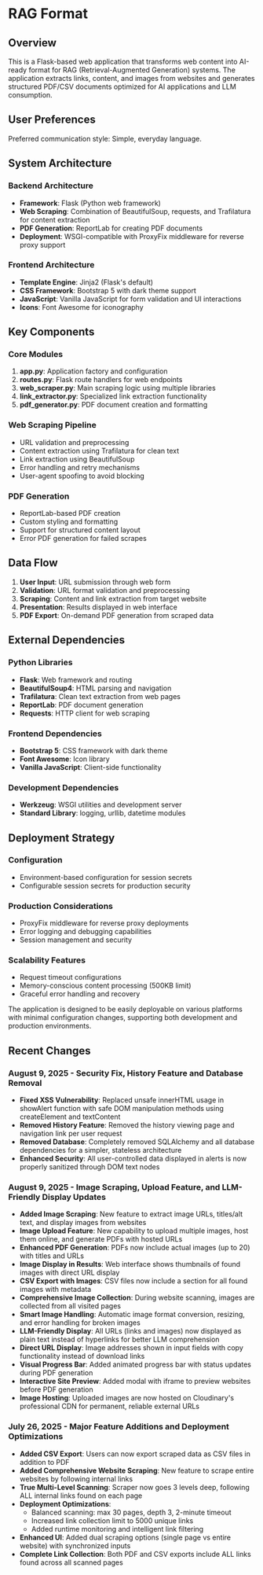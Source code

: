 # RAG Format

## Overview

This is a Flask-based web application that transforms web content into AI-ready format for RAG (Retrieval-Augmented Generation) systems. The application extracts links, content, and images from websites and generates structured PDF/CSV documents optimized for AI applications and LLM consumption.

## User Preferences

Preferred communication style: Simple, everyday language.

## System Architecture

### Backend Architecture
- **Framework**: Flask (Python web framework)
- **Web Scraping**: Combination of BeautifulSoup, requests, and Trafilatura for content extraction
- **PDF Generation**: ReportLab for creating PDF documents
- **Deployment**: WSGI-compatible with ProxyFix middleware for reverse proxy support

### Frontend Architecture
- **Template Engine**: Jinja2 (Flask's default)
- **CSS Framework**: Bootstrap 5 with dark theme support
- **JavaScript**: Vanilla JavaScript for form validation and UI interactions
- **Icons**: Font Awesome for iconography



## Key Components

### Core Modules
1. **app.py**: Application factory and configuration
2. **routes.py**: Flask route handlers for web endpoints
3. **web_scraper.py**: Main scraping logic using multiple libraries
4. **link_extractor.py**: Specialized link extraction functionality
5. **pdf_generator.py**: PDF document creation and formatting

### Web Scraping Pipeline
- URL validation and preprocessing
- Content extraction using Trafilatura for clean text
- Link extraction using BeautifulSoup
- Error handling and retry mechanisms
- User-agent spoofing to avoid blocking

### PDF Generation
- ReportLab-based PDF creation
- Custom styling and formatting
- Support for structured content layout
- Error PDF generation for failed scrapes

## Data Flow

1. **User Input**: URL submission through web form
2. **Validation**: URL format validation and preprocessing
3. **Scraping**: Content and link extraction from target website
4. **Presentation**: Results displayed in web interface
5. **PDF Export**: On-demand PDF generation from scraped data

## External Dependencies

### Python Libraries
- **Flask**: Web framework and routing
- **BeautifulSoup4**: HTML parsing and navigation
- **Trafilatura**: Clean text extraction from web pages
- **ReportLab**: PDF document generation
- **Requests**: HTTP client for web scraping

### Frontend Dependencies
- **Bootstrap 5**: CSS framework with dark theme
- **Font Awesome**: Icon library
- **Vanilla JavaScript**: Client-side functionality

### Development Dependencies
- **Werkzeug**: WSGI utilities and development server
- **Standard Library**: logging, urllib, datetime modules

## Deployment Strategy

### Configuration
- Environment-based configuration for session secrets
- Configurable session secrets for production security

### Production Considerations
- ProxyFix middleware for reverse proxy deployments
- Error logging and debugging capabilities
- Session management and security

### Scalability Features
- Request timeout configurations
- Memory-conscious content processing (500KB limit)
- Graceful error handling and recovery

The application is designed to be easily deployable on various platforms with minimal configuration changes, supporting both development and production environments.

## Recent Changes

### August 9, 2025 - Security Fix, History Feature and Database Removal
- **Fixed XSS Vulnerability**: Replaced unsafe innerHTML usage in showAlert function with safe DOM manipulation methods using createElement and textContent
- **Removed History Feature**: Removed the history viewing page and navigation link per user request
- **Removed Database**: Completely removed SQLAlchemy and all database dependencies for a simpler, stateless architecture
- **Enhanced Security**: All user-controlled data displayed in alerts is now properly sanitized through DOM text nodes

### August 9, 2025 - Image Scraping, Upload Feature, and LLM-Friendly Display Updates
- **Added Image Scraping**: New feature to extract image URLs, titles/alt text, and display images from websites
- **Image Upload Feature**: New capability to upload multiple images, host them online, and generate PDFs with hosted URLs
- **Enhanced PDF Generation**: PDFs now include actual images (up to 20) with titles and URLs
- **Image Display in Results**: Web interface shows thumbnails of found images with direct URL display
- **CSV Export with Images**: CSV files now include a section for all found images with metadata
- **Comprehensive Image Collection**: During website scanning, images are collected from all visited pages
- **Smart Image Handling**: Automatic image format conversion, resizing, and error handling for broken images
- **LLM-Friendly Display**: All URLs (links and images) now displayed as plain text instead of hyperlinks for better LLM comprehension
- **Direct URL Display**: Image addresses shown in input fields with copy functionality instead of download links
- **Visual Progress Bar**: Added animated progress bar with status updates during PDF generation
- **Interactive Site Preview**: Added modal with iframe to preview websites before PDF generation
- **Image Hosting**: Uploaded images are now hosted on Cloudinary's professional CDN for permanent, reliable external URLs

### July 26, 2025 - Major Feature Additions and Deployment Optimizations
- **Added CSV Export**: Users can now export scraped data as CSV files in addition to PDF
- **Added Comprehensive Website Scraping**: New feature to scrape entire websites by following internal links
- **True Multi-Level Scanning**: Scraper now goes 3 levels deep, following ALL internal links found on each page
- **Deployment Optimizations**: 
  - Balanced scanning: max 30 pages, depth 3, 2-minute timeout
  - Increased link collection limit to 5000 unique links
  - Added runtime monitoring and intelligent link filtering
- **Enhanced UI**: Added dual scraping options (single page vs entire website) with synchronized inputs
- **Complete Link Collection**: Both PDF and CSV exports include ALL links found across all scanned pages